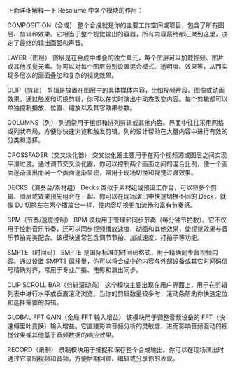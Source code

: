 下面详细解释一下 Resolume 中各个模块的作用：

COMPOSITION（合成）
整个合成就是你的主要工作空间或项目，包含了所有图层、剪辑和效果。它相当于整个视觉输出的容器，所有内容最终都汇聚到这里，决定了最终的输出画面和声音。

LAYER（图层）
图层是在合成中堆叠的独立单元，每个图层可以加载视频、图片或其他视觉元素。你可以对每个图层分别设置混合模式、透明度、效果等，从而实现多层次的画面叠加和复杂的视觉效果。

CLIP（剪辑）
剪辑是放置在图层中的具体媒体内容，比如视频片段、图像或动画效果。通过触发和切换剪辑，你可以在实时演出中动态改变内容。每个剪辑都可以单独控制播放、位置、缩放以及其它效果参数。

COLUMNS（列）
列通常用于组织和排列剪辑或其他内容。界面中往往采用网格或列状布局，方便你快速浏览和触发剪辑。列的设计帮助在大量内容中进行有效的分类和选择。

CROSSFADER（交叉淡化器）
交叉淡化器主要用于在两个视频源或图层之间实现平滑过渡。通过调节交叉淡化器，你可以控制两个画面之间的混合比例，使一个画面逐渐淡出而另一个画面逐渐显现，常用于现场切换和视觉过渡效果。

DECKS（演奏台/素材组）
Decks 类似于素材组或预设工作台，可以将多个剪辑、图层或效果预先组合在一起。你可以在现场演出中快速切换不同的 Deck，就像 DJ 切换左右两个播放台一样，使内容切换更加流畅和富有节奏感。

BPM（节奏/速度控制）
BPM 模块用于管理和同步节奏（每分钟节拍数）。它不仅用于控制音乐节奏，还可以同步视频播放速度、动画和其他效果，使视觉效果与音乐节拍完美配合。该模块通常包含调节节拍、加减速度、打拍子等功能。

SMPTE（时间码）
SMPTE 是国际标准的时间码格式，用于精确同步音视频内容。通过设置 SMPTE 偏移量，你可以将合成中的内容与外部设备或其它时间码信号精确对齐，常用于专业广播、电影和演出同步。

CLIP SCROLL BAR（剪辑滚动条）
这个模块主要出现在用户界面上，用于在剪辑列表中进行水平或垂直滚动浏览。当你的剪辑数量较多时，滚动条帮助你快速定位和选择需要的剪辑。

GLOBAL FFT GAIN（全局 FFT 输入增益）
该模块用于调整音频设备的 FFT（快速傅里叶变换）输入增益。它直接影响音频分析的灵敏度，进而影响音频驱动的视觉效果或其他基于音频数据的响应效果。

RECORD（录制）
录制模块用于捕捉和保存整个合成输出。你可以在现场演出时通过它录制视频和音频，方便后期回顾、编辑或分享你的表现。
